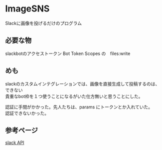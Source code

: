 # ImageSNS
 
Slackに画像を投げるだけのプログラム

## 必要な物
slackbotのアクセストークン
Bot Token Scopes の　files:write

## めも
slackのカスタムインテグレーションでは、画像を直接生成して投稿するのは、できない  
貴重なbot枠を１つ使うことになるがいた仕方無いと思うことにした。

認証に手間がかかった。先人たちは、params にトークンとか入れていた。  
認証できないかった。

## 参考ページ
[slack API](https://api.slack.com/methods/files.upload)